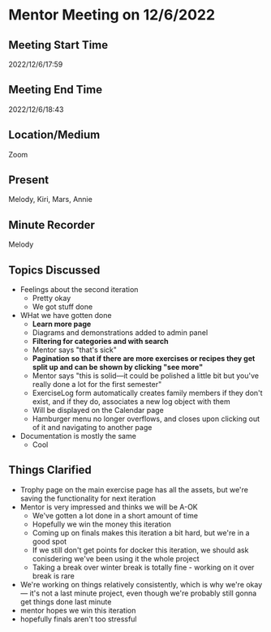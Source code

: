 # Mentor Meeting on 12/6/2022

## Meeting Start Time
2022/12/6/17:59

## Meeting End Time
2022/12/6/18:43

## Location/Medium
Zoom

## Present
Melody, Kiri, Mars, Annie

## Minute Recorder
Melody

## Topics Discussed
- Feelings about the second iteration
  - Pretty okay
  - We got stuff done
- WHat we have gotten done
  - **Learn more page**
  - Diagrams and demonstrations added to admin panel
  - **Filtering for categories and with search**
  - Mentor says "that's sick"
  - **Pagination so that if there are more exercises or recipes they get split up and can be shown by clicking "see more"**
  - Mentor says "this is solid—it could be polished a little bit but you've really done a lot for the first semester"
  - ExerciseLog form automatically creates family members if they don't exist, and if they do, associates a new log object with them
  - Will be displayed on the Calendar page
  - Hamburger menu no longer overflows, and closes upon clicking out of it and navigating to another page 
- Documentation is mostly the same
  - Cool
## Things Clarified
- Trophy page on the main exercise page has all the assets, but we're saving the functionality for next iteration
- Mentor is very impressed and thinks we will be A-OK
  - We've gotten a lot done in a short amount of time
  - Hopefully we win the money this iteration
  - Coming up on finals makes this iteration a bit hard, but we're in a good spot
  - If we still don't get points for docker this iteration, we should ask conisdering we've been using it the whole project
  - Taking a break over winter break is totally fine - working on it over break is rare
- We're working on things relatively consistently, which is why we're okay — it's not a last minute project, even though we're probably still gonna get things done last minute
- mentor hopes we win this iteration
- hopefully finals aren't too stressful
